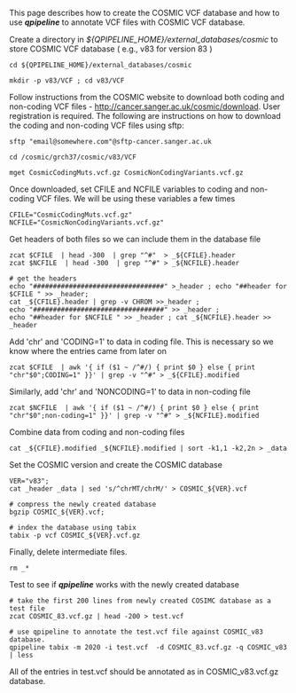 
This page describes how to create the COSMIC VCF database and how to use **_qpipeline_** to annotate VCF files with COSMIC VCF database.


Create a directory in *${QPIPELINE_HOME}/external_databases/cosmic* to store COSMIC VCF database ( e.g., v83 for version 83 )
```
cd ${QPIPELINE_HOME}/external_databases/cosmic 

mkdir -p v83/VCF ; cd v83/VCF
```

Follow instructions from the COSMIC website to download both coding and non-coding VCF files - http://cancer.sanger.ac.uk/cosmic/download.  User registration is required. The following are instructions on how to download the coding and non-coding VCF files using sftp:
```
sftp "email@somewhere.com"@sftp-cancer.sanger.ac.uk

cd /cosmic/grch37/cosmic/v83/VCF

mget CosmicCodingMuts.vcf.gz CosmicNonCodingVariants.vcf.gz
```
Once downloaded, set CFILE and NCFILE variables to coding and non-coding VCF files.  We will be using these variables a few times
```
CFILE="CosmicCodingMuts.vcf.gz"
NCFILE="CosmicNonCodingVariants.vcf.gz"
```
Get headers of both files so we can include them in the database file
```
zcat $CFILE  | head -300  | grep "^#"  > _${CFILE}.header
zcat $NCFILE  | head -300  | grep "^#" > _${NCFILE}.header

# get the headers
echo "#################################" >_header ; echo "##header for $CFILE " >> _header; 
cat _${CFILE}.header | grep -v CHROM >>_header ; 
echo "#################################" >> _header ; 
echo "##header for $NCFILE " >> _header ; cat _${NCFILE}.header >> _header
```


Add 'chr' and 'CODING=1' to data in coding file.  This is necessary so we know where the entries came from later on
```
zcat $CFILE  | awk '{ if ($1 ~ /^#/) { print $0 } else { print "chr"$0";CODING=1" }}' | grep -v "^#" > _${CFILE}.modified
```

Similarly, add 'chr' and 'NONCODING=1' to data in non-coding file
```
zcat $NCFILE  | awk '{ if ($1 ~ /^#/) { print $0 } else { print "chr"$0";non-coding=1" }}' | grep -v "^#" > _${NCFILE}.modified
```
Combine data from coding and non-coding files
```
cat _${CFILE}.modified _${NCFILE}.modified | sort -k1,1 -k2,2n > _data
```
Set the COSMIC version and create the COSMIC database
```
VER="v83"; 
cat _header _data | sed 's/^chrMT/chrM/' > COSMIC_${VER}.vcf

# compress the newly created database
bgzip COSMIC_${VER}.vcf; 

# index the database using tabix 
tabix -p vcf COSMIC_${VER}.vcf.gz
```
Finally, delete intermediate files.
```
rm _*
```
Test to see if **_qpipeline_** works with the newly created database
```
# take the first 200 lines from newly created COSIMC database as a test file
zcat COSMIC_83.vcf.gz | head -200 > test.vcf 

# use qpipeline to annotate the test.vcf file against COSMIC_v83 database.  
qpipeline tabix -m 2020 -i test.vcf  -d COSMIC_83.vcf.gz -q COSMIC_v83 | less 
```
All of the entries in test.vcf should be annotated as in COSMIC_v83.vcf.gz database.
